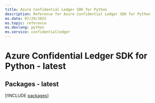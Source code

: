 ```yaml
---
title: Azure Confidential Ledger SDK for Python
description: Reference for Azure Confidential Ledger SDK for Python
ms.date: 07/29/2025
ms.topic: reference
ms.devlang: python
ms.service: confidentialledger
---
```

# Azure Confidential Ledger SDK for Python - latest
## Packages - latest
[!INCLUDE [packages](confidential-ledger-index.md)]